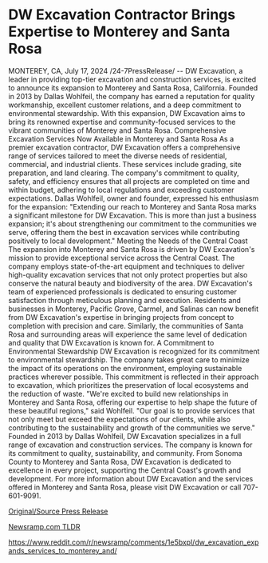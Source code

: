 # DW Excavation Contractor Brings Expertise to Monterey and Santa Rosa

MONTEREY, CA, July 17, 2024 /24-7PressRelease/ -- DW Excavation, a leader in providing top-tier excavation and construction services, is excited to announce its expansion to Monterey and Santa Rosa, California. Founded in 2013 by Dallas Wohlfeil, the company has earned a reputation for quality workmanship, excellent customer relations, and a deep commitment to environmental stewardship. With this expansion, DW Excavation aims to bring its renowned expertise and community-focused services to the vibrant communities of Monterey and Santa Rosa.  Comprehensive Excavation Services Now Available in Monterey and Santa Rosa  As a premier excavation contractor, DW Excavation offers a comprehensive range of services tailored to meet the diverse needs of residential, commercial, and industrial clients. These services include grading, site preparation, and land clearing.   The company's commitment to quality, safety, and efficiency ensures that all projects are completed on time and within budget, adhering to local regulations and exceeding customer expectations.  Dallas Wohlfeil, owner and founder, expressed his enthusiasm for the expansion: "Extending our reach to Monterey and Santa Rosa marks a significant milestone for DW Excavation. This is more than just a business expansion; it's about strengthening our commitment to the communities we serve, offering them the best in excavation services while contributing positively to local development."  Meeting the Needs of the Central Coast  The expansion into Monterey and Santa Rosa is driven by DW Excavation's mission to provide exceptional service across the Central Coast. The company employs state-of-the-art equipment and techniques to deliver high-quality excavation services that not only protect properties but also conserve the natural beauty and biodiversity of the area.   DW Excavation's team of experienced professionals is dedicated to ensuring customer satisfaction through meticulous planning and execution.  Residents and businesses in Monterey, Pacific Grove, Carmel, and Salinas can now benefit from DW Excavation's expertise in bringing projects from concept to completion with precision and care. Similarly, the communities of Santa Rosa and surrounding areas will experience the same level of dedication and quality that DW Excavation is known for.  A Commitment to Environmental Stewardship  DW Excavation is recognized for its commitment to environmental stewardship. The company takes great care to minimize the impact of its operations on the environment, employing sustainable practices wherever possible. This commitment is reflected in their approach to excavation, which prioritizes the preservation of local ecosystems and the reduction of waste.  "We're excited to build new relationships in Monterey and Santa Rosa, offering our expertise to help shape the future of these beautiful regions," said Wohlfeil. "Our goal is to provide services that not only meet but exceed the expectations of our clients, while also contributing to the sustainability and growth of the communities we serve."  Founded in 2013 by Dallas Wohlfeil, DW Excavation specializes in a full range of excavation and construction services. The company is known for its commitment to quality, sustainability, and community. From Sonoma County to Monterey and Santa Rosa, DW Excavation is dedicated to excellence in every project, supporting the Central Coast's growth and development.  For more information about DW Excavation and the services offered in Monterey and Santa Rosa, please visit DW Excavation or call 707-601-9091. 

[Original/Source Press Release](https://www.24-7pressrelease.com/press-release/512549/dw-excavation-contractor-brings-expertise-to-monterey-and-santa-rosa)
                    

[Newsramp.com TLDR](None) 

https://www.reddit.com/r/newsramp/comments/1e5bxpl/dw_excavation_expands_services_to_monterey_and/